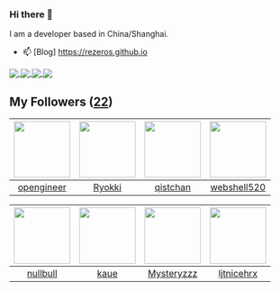### Hi there 👋

  I am a developer based in China/Shanghai.
  
  - 📫 [Blog] https://rezeros.github.io
  
   <a href="https://github.com/rezeros/Jaxer">
<img align="center" src="https://github-readme-stats.vercel.app/api/pin/?username=rezeros&repo=Jaxer&title_color=fff&icon_color=79ff97&text_color=9f9f9f&bg_color=151515" />
  </a>
  <a href="https://github.com/rezeros/git">
<img align="center" src="https://github-readme-stats.vercel.app/api/pin/?username=rezeros&repo=git&title_color=fff&icon_color=79ff97&text_color=9f9f9f&bg_color=151515" />
  </a>
  <a href="https://github.com/rezeros/zerobox">
<img align="center" src="https://github-readme-stats.vercel.app/api/pin/?username=rezeros&repo=zerobox&title_color=fff&icon_color=79ff97&text_color=9f9f9f&bg_color=151515" />
  </a>

  <a href="https://github.com/rezeros/leetcode">
<img align="center" src="https://github-readme-stats.vercel.app/api/pin/?username=rezeros&repo=leetcode&title_color=fff&icon_color=79ff97&text_color=9f9f9f&bg_color=151515" />
  </a>



## My Followers ([22](https://github.com/ReZeroS?tab=followers))

| <img src="https://avatars.githubusercontent.com/u/32831059?v=4" width="100" height="100" /> | <img src="https://avatars.githubusercontent.com/u/64571933?v=4" width="100" height="100" /> | <img src="https://avatars.githubusercontent.com/u/11344747?v=4" width="100" height="100" /> | <img src="https://avatars.githubusercontent.com/u/11921874?v=4" width="100" height="100" /> |
| :-----------------------------------------------------------------------------------------: | :-----------------------------------------------------------------------------------------: | :-----------------------------------------------------------------------------------------: | :-----------------------------------------------------------------------------------------: |
|                         [opengineer](https://github.com/opengineer)                         |                             [Ryokki](https://github.com/Ryokki)                             |                           [qistchan](https://github.com/qistchan)                           |                        [webshell520](https://github.com/webshell520)                        |

| <img src="https://avatars.githubusercontent.com/u/28078734?v=4" width="100" height="100" /> | <img src="https://avatars.githubusercontent.com/u/7304741?v=4" width="100" height="100" /> | <img src="https://avatars.githubusercontent.com/u/39089451?v=4" width="100" height="100" /> | <img src="https://avatars.githubusercontent.com/u/36908291?v=4" width="100" height="100" /> |
| :-----------------------------------------------------------------------------------------: | :----------------------------------------------------------------------------------------: | :-----------------------------------------------------------------------------------------: | :-----------------------------------------------------------------------------------------: |
|                           [nullbull](https://github.com/nullbull)                           |                               [kaue](https://github.com/kaue)                              |                         [Mysteryzzz](https://github.com/Mysteryzzz)                         |                         [ljtnicehrx](https://github.com/ljtnicehrx)                         |